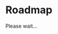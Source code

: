 <h1>Roadmap</h1>

<div id="roadmap"><p>Please wait...</p></div>
<script type="module">
import { Octokit } from "https://cdn.skypack.dev/@octokit/core";
const roadmap = async function(root) {
    try { 
        const octokit = new Octokit();
        const issues = await octokit.request("GET /repos/{owner}/{repo}/issues", {
            owner: "ContainerSSH",
            repo: "ContainerSSH"
        });
        const response = await octokit.request("GET /repos/{owner}/{repo}/milestones", {
            owner: "ContainerSSH",
            repo: "ContainerSSH"
        });
        root.innerHTML = "";
        for (const milestone of response.data) {
            const heading = document.createElement("h2");
            const headingLink = document.createElement("a");
            headingLink.href = milestone.html_url;
            headingLink.target = "_blank";
            headingLink.rel="noreferer noopener";
            headingLink.innerText = milestone.title;
            heading.appendChild(headingLink);
            root.appendChild(heading);
            const rendered = await octokit.request("POST /markdown", {
                text: milestone.description
            });
            const description = document.createElement("p");
            description.innerHTML = rendered.data;
            root.appendChild(description);
            const ul = document.createElement("ul");
            ul.className = "task-list";
            root.appendChild(ul); 
            for (const issue of issues.data) {
                if (issue.milestone !== null && milestone.id === issue.milestone.id) {
                    const li = document.createElement("li");
                    li.className = "task-list-item";
                    const label = document.createElement("label");
                    label.className = "task-list-control";
                    const input = document.createElement("input");
                    input.type = "checkbox";
                    input.disabled = true;
                    if (issue.closed_at !== null) {
                        input.checked = true
                    }
                    label.appendChild(input);
                    const span = document.createElement("span");
                    span.className = "task-list-indicator";
                    label.append(span);
                    li.appendChild(label);
                    const issueLink = document.createElement("a");
                    issueLink.href = issue.html_url;
                    issueLink.target = "_blank";
                    issueLink.rel="noreferer noopener";
                    const text = document.createTextNode("#" + issue.number + ": " + issue.title);
                    issueLink.appendChild(text);
                    li.appendChild(issueLink);
                    const issueBody = document.createElement("p");
                    const issueBodyRendered = await octokit.request("POST /markdown", {
                        text: issue.body
                    });
                    issueBody.innerHTML = issueBodyRendered.data;
                    li.appendChild(issueBody);
                    ul.appendChild(li)
                }
            }
        }
    } catch {
        root.innerHTML = "We are currently unable to fetch the roadmap. Please <a href=\"https://github.com/ContainerSSH/ContainerSSH/milestones\" target=\"_blank\" rel=\"noreferer noopener\">take a look on GitHub</a>.";
    }    
};
roadmap(document.getElementById("roadmap"));
</script>